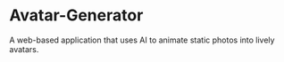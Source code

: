 # Avatar-Generator
A web-based application that uses AI to animate static photos into lively avatars.
